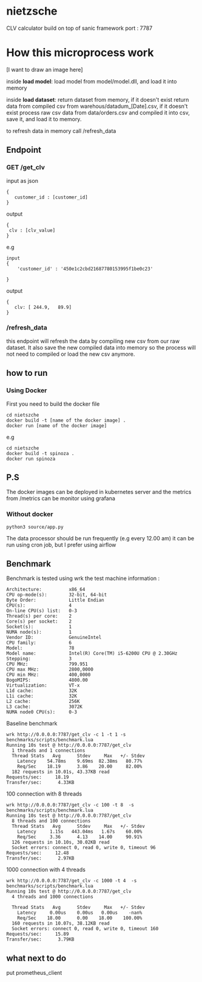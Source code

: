 # nietzsche
CLV calculator build on top of sanic framework
port : 7787

# How this microprocess work
[I want to draw an image here]

inside **load model**:
load model from model/model.dll, and load it into memory

inside **load dataset**:
return dataset from memory, if it doesn't exist
return data from compiled csv from warehous/datadum_[Date].csv, if it doesn't exist
process raw csv data from data/orders.csv and compiled it into csv, save it, and load it to memory.

to refresh data in memory call /refresh_data

## Endpoint


### GET /get_clv
input as json 
```
{
   customer_id : [customer_id]
}
```
output 
```
{
 clv : [clv_value]
}
```
e.g
```
input
{
    'customer_id' : '450e1c2cbd21687780153995f1be0c23'

}
```
output
```
{
   clv: [​ ​244.9,​ ​ ​ ​89.9]
}
```


### /refresh_data

this endpoint will refresh the data by compiling new csv from our raw dataset.
It also save the new compiled data into memory so the process will not need to compiled or load the new csv anymore.


## how to run 

### Using Docker

First you need to build the docker file
```
cd nietszche
docker build -t [name of the docker image] .
docker run [name of the docker image]
```
e.g
```
cd nietszche
docker build -t spinoza .
docker run spinoza
```

## P.S 
The docker images can be deployed in kubernetes server 
and the metrics from /metrics can be monitor using grafana

### Without docker
```
python3 source/app.py
```

The data processor should be run frequently (e.g every 12.00 am) 
it can be run using cron job, but I prefer using airflow



## Benchmark
Benchmark is tested using wrk
the test machine information :
```
Architecture:          x86_64
CPU op-mode(s):        32-bit, 64-bit
Byte Order:            Little Endian
CPU(s):                4
On-line CPU(s) list:   0-3
Thread(s) per core:    2
Core(s) per socket:    2
Socket(s):             1
NUMA node(s):          1
Vendor ID:             GenuineIntel
CPU family:            6
Model:                 78
Model name:            Intel(R) Core(TM) i5-6200U CPU @ 2.30GHz
Stepping:              3
CPU MHz:               799.951
CPU max MHz:           2800,0000
CPU min MHz:           400,0000
BogoMIPS:              4800.00
Virtualization:        VT-x
L1d cache:             32K
L1i cache:             32K
L2 cache:              256K
L3 cache:              3072K
NUMA node0 CPU(s):     0-3
```
Baseline benchmark
```
wrk http://0.0.0.0:7787/get_clv -c 1 -t 1 -s benchmarks/scripts/benchmark.lua 
Running 10s test @ http://0.0.0.0:7787/get_clv
  1 threads and 1 connections
  Thread Stats   Avg      Stdev     Max   +/- Stdev
    Latency    54.78ms    9.69ms  82.38ms   80.77%
    Req/Sec    18.19      3.86    20.00     82.00%
  182 requests in 10.01s, 43.37KB read
Requests/sec:     18.19
Transfer/sec:      4.33KB
```
100 connection with 8 threads
```
wrk http://0.0.0.0:7787/get_clv -c 100 -t 8  -s benchmarks/scripts/benchmark.lua 
Running 10s test @ http://0.0.0.0:7787/get_clv
  8 threads and 100 connections
  Thread Stats   Avg      Stdev     Max   +/- Stdev
    Latency     1.15s   443.04ms   1.67s    60.00%
    Req/Sec     3.36      4.13    14.00     90.91%
  126 requests in 10.10s, 30.02KB read
  Socket errors: connect 0, read 0, write 0, timeout 96
Requests/sec:     12.48
Transfer/sec:      2.97KB
```
1000 connection with 4 threads
```
wrk http://0.0.0.0:7787/get_clv -c 1000 -t 4  -s benchmarks/scripts/benchmark.lua 
Running 10s test @ http://0.0.0.0:7787/get_clv
  4 threads and 1000 connections

  Thread Stats   Avg      Stdev     Max   +/- Stdev
    Latency     0.00us    0.00us   0.00us    -nan%
    Req/Sec    18.00      0.00    18.00    100.00%
  160 requests in 10.07s, 38.12KB read
  Socket errors: connect 0, read 0, write 0, timeout 160
Requests/sec:     15.89
Transfer/sec:      3.79KB
```

## what next to do
put prometheus_client 
